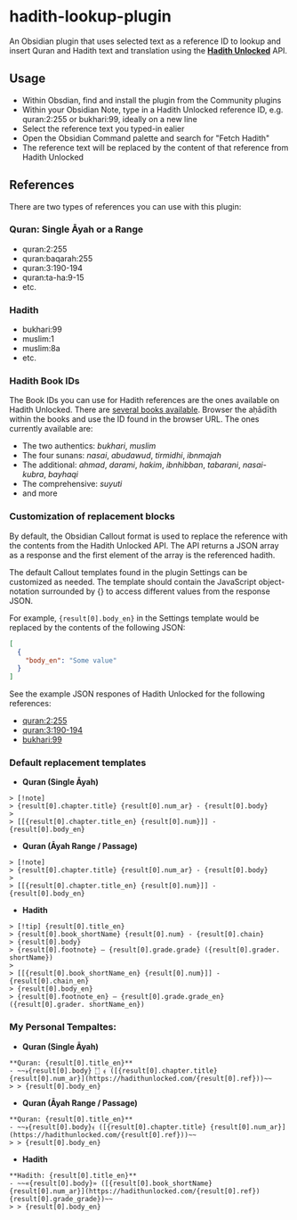# hadith-lookup-plugin

An Obsidian plugin that uses selected text as a reference ID to lookup and insert Quran and Hadith text and translation using the **[Hadith Unlocked](https://hadithunlocked.com)** API.

## Usage
- Within Obsdian, find and install the plugin from the Community plugins
- Within your Obsidian Note, type in a Hadith Unlocked reference ID, e.g. quran:2:255 or bukhari:99, ideally on a new line
- Select the reference text you typed-in ealier
- Open the Obsidian Command palette and search for "Fetch Hadith"
- The reference text will be replaced by the content of that reference from Hadith Unlocked

## References
There are two types of references you can use with this plugin:
### Quran: Single Āyah or a Range
- quran:2:255
- quran:baqarah:255
- quran:3:190-194
- quran:ta-ha:9-15
- etc.
### Hadith
- bukhari:99
- muslim:1
- muslim:8a
- etc.
### Hadith Book IDs
The Book IDs you can use for Hadith references are the ones available on Hadith Unlocked. There are [several books available](https://hadithunlocked.com/books). Browser the aḥādīth within the books and use the ID found in the browser URL. The ones currently available are: 
- The two authentics: _bukhari_, _muslim_
- The four sunans: _nasai_, _abudawud_, _tirmidhi_, _ibnmajah_
- The additional: _ahmad_, _darami_, _hakim_, _ibnhibban_, _tabarani_, _nasai-kubra_, _bayhaqi_
- The comprehensive: _suyuti_
- and more

### Customization of replacement blocks
By default, the Obsidian Callout format is used to replace the reference with the contents from the Hadith Unlocked API. The API returns a JSON array as a response and the first element of the array is the referenced hadith.

The default Callout templates found in the plugin Settings can be customized as needed. The template should contain the JavaScript object-notation surrounded by {} to access different values from the response JSON. 

For example, `{result[0].body_en}` in the Settings template would be replaced by the contents of the following JSON:
```json
[ 
  { 
	"body_en": "Some value"
  } 
]
```
See the example JSON respones of Hadith Unlocked for the following references:
- [quran:2:255](https://hadithunlocked.com/quran:2:255?json)
- [quran:3:190-194](https://hadithunlocked.com/passage:3:190-194?json)
- [bukhari:99](https://hadithunlocked.com/bukhari:99?json)

### Default replacement templates
- **Quran (Single Āyah)**
```
> [!note]
> {result[0].chapter.title} {result[0].num_ar} - {result[0].body}
> 
> [[{result[0].chapter.title_en} {result[0].num}]] - {result[0].body_en}
```
- **Quran (Āyah Range / Passage)**
```
> [!note]
> {result[0].chapter.title} {result[0].num_ar} - {result[0].body}
> 
> [[{result[0].chapter.title_en} {result[0].num}]] - {result[0].body_en}
```
- **Hadith**
```
> [!tip] {result[0].title_en}
> {result[0].book_shortName} {result[0].num} - {result[0].chain}
> {result[0].body} 
> {result[0].footnote} – {result[0].grade.grade} ({result[0].grader. shortName})
> 
> [[{result[0].book_shortName_en} {result[0].num}]] - {result[0].chain_en}
> {result[0].body_en}
> {result[0].footnote_en} – {result[0].grade.grade_en} ({result[0].grader. shortName_en})
```

### My Personal Tempaltes:
- **Quran (Single Āyah)**
```
**Quran: {result[0].title_en}**
- ~~﴿{result[0].body} ۝ ﴾ ([{result[0].chapter.title} {result[0].num_ar}](https://hadithunlocked.com/{result[0].ref}))~~
> > {result[0].body_en}

```
- **Quran (Āyah Range / Passage)**
```
**Quran: {result[0].title_en}**
- ~~﴿{result[0].body}﴾ ([{result[0].chapter.title} {result[0].num_ar}](https://hadithunlocked.com/{result[0].ref}))~~
> > {result[0].body_en}

```
- **Hadith**
```
**Hadith: {result[0].title_en}**
- ~~«{result[0].body}» ([{result[0].book_shortName} {result[0].num_ar}](https://hadithunlocked.com/{result[0].ref}) {result[0].grade_grade})~~
> > {result[0].body_en}

```

